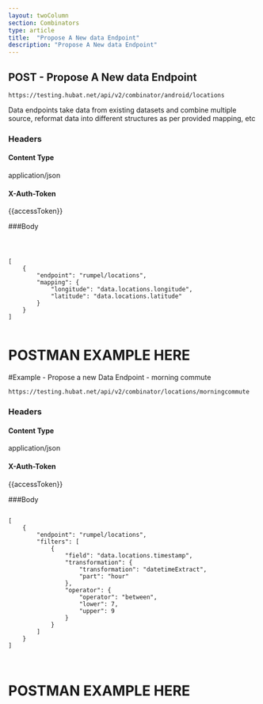 ```yaml
---
layout: twoColumn
section: Combinators
type: article
title:  "Propose A New data Endpoint"
description: "Propose A New data Endpoint"
---
```


## POST -  Propose A New data Endpoint
   
`https://testing.hubat.net/api/v2/combinator/android/locations`

Data endpoints take data from existing datasets and combine multiple source, reformat data into different structures as per provided mapping, etc


### Headers

#### Content Type
application/json
#### X-Auth-Token
{{accessToken}}


###Body

```



[
	{
		"endpoint": "rumpel/locations",
		"mapping": {
            "longitude": "data.locations.longitude",
            "latitude": "data.locations.latitude"
		}
	}
]


```
# POSTMAN EXAMPLE HERE

#Example - Propose a new Data Endpoint - morning commute 

`https://testing.hubat.net/api/v2/combinator/locations/morningcommute`

### Headers

#### Content Type
application/json
#### X-Auth-Token
{{accessToken}}


###Body

```

[
	{
		"endpoint": "rumpel/locations",
		"filters": [
			{
				"field": "data.locations.timestamp",
				"transformation": {
					"transformation": "datetimeExtract",
					"part": "hour"
				},
				"operator": {
					"operator": "between",
					"lower": 7,
					"upper": 9
				}
			}	
		]
	}
]



```

# POSTMAN EXAMPLE HERE
